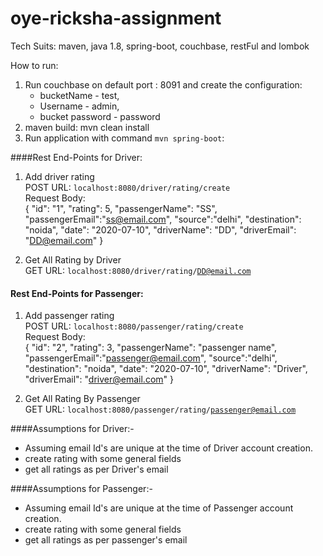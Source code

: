# oye-ricksha-assignment

Tech Suits: maven, java 1.8, spring-boot, couchbase, restFul and lombok

How to run:

1. Run couchbase on default port : 8091 and create the configuration:
     * bucketName - test, <br>
     * Username - admin, <br>
     * bucket password - password
2. maven build: mvn clean install
3. Run application with command <code>mvn spring-boot</code>:

####Rest End-Points for Driver:

1. Add driver rating <br>
  POST URL: <code>localhost:8080/driver/rating/create</code><br>
  Request Body:<br>
  {
  	"id": "1",
  	"rating": 5,
  	"passengerName": "SS",
  	"passengerEmail":"ss@email.com",
  	"source":"delhi",
  	"destination": "noida",
  	"date": "2020-07-10",
  	"driverName": "DD",
  	"driverEmail": "DD@email.com"
  }

2. Get All Rating by Driver<br>
  GET URL: <code>localhost:8080/driver/rating/DD@email.com</code>
  
 #### Rest End-Points for Passenger:
  
  1. Add passenger rating <br>
    POST URL: <code>localhost:8080/passenger/rating/create</code><br>
    Request Body:<br>
    {
    	"id": "2",
    	"rating": 3,
    	"passengerName": "passenger name",
    	"passengerEmail":"passenger@email.com",
    	"source":"delhi",
    	"destination": "noida",
    	"date": "2020-07-10",
    	"driverName": "Driver",
    	"driverEmail": "driver@email.com"
    }
  
  2. Get All Rating By Passenger<br>
    GET URL: <code>localhost:8080/passenger/rating/passenger@email.com</code>
    
    
 ####Assumptions for Driver:-
 * Assuming email Id's are unique at the time of Driver account creation.
 * create rating with some general fields
 * get all ratings as per Driver's email
 
 ####Assumptions for Passenger:-
 * Assuming email Id's are unique at the time of Passenger account creation.
  * create rating with some general fields
  * get all ratings as per passenger's email
  
